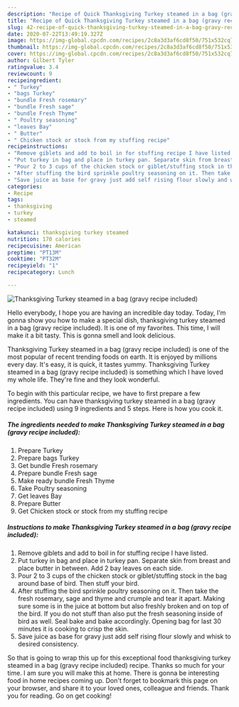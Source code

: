 ```yaml
---
description: "Recipe of Quick Thanksgiving Turkey steamed in a bag (gravy recipe included)"
title: "Recipe of Quick Thanksgiving Turkey steamed in a bag (gravy recipe included)"
slug: 42-recipe-of-quick-thanksgiving-turkey-steamed-in-a-bag-gravy-recipe-included
date: 2020-07-22T13:49:19.327Z
image: https://img-global.cpcdn.com/recipes/2c8a3d3af6cd8f50/751x532cq70/thanksgiving-turkey-steamed-in-a-bag-gravy-recipe-included-recipe-main-photo.jpg
thumbnail: https://img-global.cpcdn.com/recipes/2c8a3d3af6cd8f50/751x532cq70/thanksgiving-turkey-steamed-in-a-bag-gravy-recipe-included-recipe-main-photo.jpg
cover: https://img-global.cpcdn.com/recipes/2c8a3d3af6cd8f50/751x532cq70/thanksgiving-turkey-steamed-in-a-bag-gravy-recipe-included-recipe-main-photo.jpg
author: Gilbert Tyler
ratingvalue: 3.4
reviewcount: 9
recipeingredient:
- " Turkey"
- "bags Turkey"
- "bundle Fresh rosemary"
- "bundle Fresh sage"
- "bundle Fresh Thyme"
- " Poultry seasoning"
- "leaves Bay"
- " Butter"
- " Chicken stock or stock from my stuffing recipe"
recipeinstructions:
- "Remove giblets and add to boil in for stuffing recipe I have listed."
- "Put turkey in bag and place in turkey pan. Separate skin from breast and place butter in between. Add 2 bay leaves on each side."
- "Pour 2 to 3 cups of the chicken stock or giblet/stuffing stock in the bag around base of bird. Then stuff your bird."
- "After stuffing the bird sprinkle poultry seasoning on it. Then take the fresh rosemary, sage and thyme and crumple and tear it apart. Making sure some is in the juice at bottom but also freshly broken and on top of the bird. If you do not stuff than also put the fresh seasoning inside of bird as well. Seal bake and bake accordingly. Opening bag for last 30 minutes it is cooking to crisp the skin."
- "Save juice as base for gravy just add self rising flour slowly and whisk to desired consistency."
categories:
- Recipe
tags:
- thanksgiving
- turkey
- steamed

katakunci: thanksgiving turkey steamed 
nutrition: 170 calories
recipecuisine: American
preptime: "PT13M"
cooktime: "PT32M"
recipeyield: "1"
recipecategory: Lunch

---
```



![Thanksgiving Turkey steamed in a bag (gravy recipe included)](https://img-global.cpcdn.com/recipes/2c8a3d3af6cd8f50/751x532cq70/thanksgiving-turkey-steamed-in-a-bag-gravy-recipe-included-recipe-main-photo.jpg)

Hello everybody, I hope you are having an incredible day today. Today, I'm gonna show you how to make a special dish, thanksgiving turkey steamed in a bag (gravy recipe included). It is one of my favorites. This time, I will make it a bit tasty. This is gonna smell and look delicious.

Thanksgiving Turkey steamed in a bag (gravy recipe included) is one of the most popular of recent trending foods on earth. It is enjoyed by millions every day. It's easy, it is quick, it tastes yummy. Thanksgiving Turkey steamed in a bag (gravy recipe included) is something which I have loved my whole life. They're fine and they look wonderful.




To begin with this particular recipe, we have to first prepare a few ingredients. You can have thanksgiving turkey steamed in a bag (gravy recipe included) using 9 ingredients and 5 steps. Here is how you cook it.

<!--inarticleads1-->

##### The ingredients needed to make Thanksgiving Turkey steamed in a bag (gravy recipe included):

1. Prepare  Turkey
1. Prepare bags Turkey
1. Get bundle Fresh rosemary
1. Prepare bundle Fresh sage
1. Make ready bundle Fresh Thyme
1. Take  Poultry seasoning
1. Get leaves Bay
1. Prepare  Butter
1. Get  Chicken stock or stock from my stuffing recipe




<!--inarticleads2-->

##### Instructions to make Thanksgiving Turkey steamed in a bag (gravy recipe included):

1. Remove giblets and add to boil in for stuffing recipe I have listed.
1. Put turkey in bag and place in turkey pan. Separate skin from breast and place butter in between. Add 2 bay leaves on each side.
1. Pour 2 to 3 cups of the chicken stock or giblet/stuffing stock in the bag around base of bird. Then stuff your bird.
1. After stuffing the bird sprinkle poultry seasoning on it. Then take the fresh rosemary, sage and thyme and crumple and tear it apart. Making sure some is in the juice at bottom but also freshly broken and on top of the bird. If you do not stuff than also put the fresh seasoning inside of bird as well. Seal bake and bake accordingly. Opening bag for last 30 minutes it is cooking to crisp the skin.
1. Save juice as base for gravy just add self rising flour slowly and whisk to desired consistency.




So that is going to wrap this up for this exceptional food thanksgiving turkey steamed in a bag (gravy recipe included) recipe. Thanks so much for your time. I am sure you will make this at home. There is gonna be interesting food in home recipes coming up. Don't forget to bookmark this page on your browser, and share it to your loved ones, colleague and friends. Thank you for reading. Go on get cooking!
